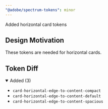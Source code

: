```yaml
---
"@adobe/spectrum-tokens": minor
---
```


Added horizontal card tokens

## Design Motivation

These tokens are needed for horizontal cards.

## Token Diff

<details open><summary>Added (3)</summary>

- `card-horizontal-edge-to-content-compact`
- `card-horizontal-edge-to-content-default`
- `card-horizontal-edge-to-content-spacious`

</details>
